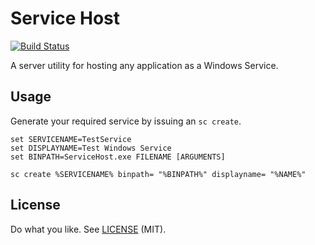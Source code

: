 # Service Host

[![Build Status](https://travis-ci.org/garethflowers/service-host.svg?branch=master)](https://travis-ci.org/garethflowers/service-host)

A server utility for hosting any application as a Windows Service.

## Usage

Generate your required service by issuing an `sc create`.

```
set SERVICENAME=TestService
set DISPLAYNAME=Test Windows Service
set BINPATH=ServiceHost.exe FILENAME [ARGUMENTS]

sc create %SERVICENAME% binpath= "%BINPATH%" displayname= "%NAME%"
```

## License

Do what you like. See [LICENSE](https://github.com/garethflowers/service-host/blob/master/LICENSE) (MIT).
